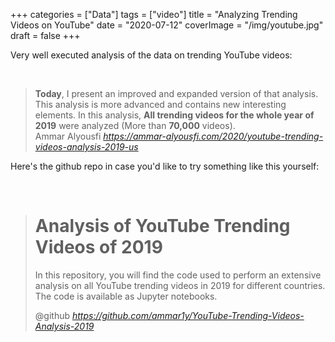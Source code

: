 +++
categories = ["Data"]
tags = ["video"]
title = "Analyzing Trending Videos on YouTube"
date = "2020-07-12"
coverImage = "/img/youtube.jpg"
draft = false
+++

Very well executed analysis of the data on trending YouTube videos:

<!--more-->

<br>

<blockquote class="quoteback" darkmode="" data-title="Analysis%20of%20YouTube%20Trending%20Videos%20of%202019%20(US)" data-author="Ammar Alyousfi" cite="https://ammar-alyousfi.com/2020/youtube-trending-videos-analysis-2019-us">
                      <strong>Today</strong>, I present an improved and expanded version of that analysis. This analysis is more advanced and contains new interesting elements. In this analysis, <strong>All trending videos for the whole year of 2019</strong> were analyzed (More than <strong>70,000</strong> videos).
                      <footer>Ammar Alyousfi <cite><a href="https://ammar-alyousfi.com/2020/youtube-trending-videos-analysis-2019-us">https://ammar-alyousfi.com/2020/youtube-trending-videos-analysis-2019-us</a></cite></footer>
                      </blockquote>
                      <script note="" src="https://cdn.jsdelivr.net/gh/Blogger-Peer-Review/quotebacks@1/quoteback.js"></script>

Here's the github repo in case you'd like to try something like this yourself:

<br>

<blockquote class="quoteback" darkmode="" data-title="ammar1y%2FYouTube-Trending-Videos-Analysis-2019" data-author="@github" cite="https://github.com/ammar1y/YouTube-Trending-Videos-Analysis-2019">
<h1>Analysis of YouTube Trending Videos of 2019</h1>
<p>In this repository, you will find the code used to perform an extensive analysis on all YouTube trending videos in 2019 for different countries. The code is available as Jupyter notebooks.</p>
<footer>@github<cite> <a href="https://github.com/ammar1y/YouTube-Trending-Videos-Analysis-2019">https://github.com/ammar1y/YouTube-Trending-Videos-Analysis-2019</a></cite></footer>
</blockquote><script note="" src="https://cdn.jsdelivr.net/gh/Blogger-Peer-Review/quotebacks@1/quoteback.js"></script>
